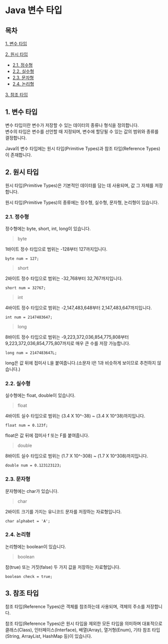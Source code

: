 # Java 변수 타입

## 목차

[1. 변수 타입](#1-변수-타입)

[2. 원시 타입](#2-원시-타입)
- [2.1. 정수형](#21-정수형)
- [2.2. 실수형](#22-실수형)
- [2.3. 문자형](#23-문자형)
- [2.4. 논리형](#24-논리형)

[3. 참조 타입](#3-참조-타입)

## 1. 변수 타입

변수 타입이란 변수가 저장할 수 있는 데이터의 종류나 형식을 정의합니다.<br>
변수의 타입은 변수를 선언할 때 지정되며, 변수에 할당될 수 있는 값의 범위와 종류를 결정합니다.

Java의 변수 타입에는 원시 타입(Primitive Types)과 참조 타입(Reference Types)이 존재합니다.

## 2. 원시 타입

원시 타입(Primitive Types)은 기본적인 데이터를 담는 데 사용되며, 값 그 자체를 저장합니다.

원시 타입(Primitive Types)의 종류에는 정수형, 실수형, 문자형, 논리형이 있습니다.

### 2.1. 정수형

정수형에는 byte, short, int, long이 있습니다.

> byte

1바이트 정수 타입으로 범위는 -128부터 127까지입니다.

```
byte num = 127;
```

> short

2바이트 정수 타입으로 범위는 -32,768부터 32,767까지입니다.

```
short num = 32767;
```

> int

4바이트 정수 타입으로 범위는 -2,147,483,648부터 2,147,483,647까지입니다.

```
int num = 2147483647;
```

> long

8바이트 정수 타입으로 범위는 -9,223,372,036,854,775,808부터 9,223,372,036,854,775,807까지로 매우 큰 수를 저장 가능합니다.

```
long num = 2147483647L;
```

long은 값 뒤에 접미사 L을 붙여줍니다.(소문자 l은 1과 비슷하게 보이므로 추천하지 않습니다.)

### 2.2. 실수형

실수형에는 float, double이 있습니다.

> float

4바이트 실수 타입으로 범위는 (3.4 X 10^-38) ~ (3.4 X 10^38)까지입니다.

```
float num = 0.123f;
```

float은 값 뒤에 접미사 f 또는 F를 붙여줍니다.

> double

8바이트 실수 타입으로 범위는 (1.7 X 10^-308) ~ (1.7 X 10^308)까지입니다.

```
double num = 0.123123123;
```

### 2.3. 문자형

문자형에는 char가 있습니다.

> char

2바이트 크기를 가지는 유니코드 문자를 저장하는 자료형입니다.

```
char alphabet = 'A';
```

### 2.4. 논리형

논리형에는 boolean이 있습니다.

> boolean

참(true) 또는 거짓(false) 두 가지 값을 저장하는 자료형입니다.

```
boolean check = true;
```

## 3. 참조 타입

참조 타입(Reference Types)은 객체를 참조하는데 사용되며, 객체의 주소를 저장합니다.

참조 타입(Reference Types)은 원시 타입을 제외한 모든 타입을 의미하며 대표적으로 클래스(Class), 인터페이스(Interface), 배열(Array), 열거형(Enum), 기타 참조 타입(String, ArrayList, HashMap 등)이 있습니다.